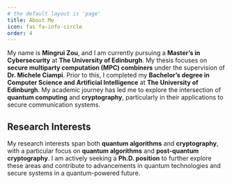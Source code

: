 ```yaml
---
# the default layout is 'page'
title: About Me
icon: fas fa-info-circle
order: 4
---
```


My name is **Mingrui Zou**, and I am currently pursuing a **Master’s in Cybersecurity** at **The University of Edinburgh**. My thesis focuses on **secure multiparty computation (MPC) combiners** under the supervision of **Dr. Michele Ciampi**. Prior to this, I completed my **Bachelor’s degree in Computer Science and Artificial Intelligence** at **The University of Edinburgh**. My academic journey has led me to explore the intersection of **quantum computing** and **cryptography**, particularly in their applications to secure communication systems.

## **Research Interests**

My research interests span both **quantum algorithms** and **cryptography**, with a particular focus on **quantum algorithms** and **post-quantum cryptography**. I am actively seeking a **Ph.D. position** to further explore these areas and contribute to advancements in quantum technologies and secure systems in a quantum-powered future.
